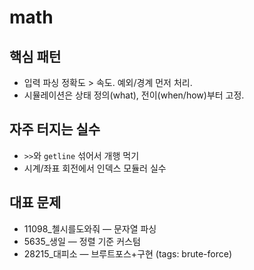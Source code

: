 # math

## 핵심 패턴
- 입력 파싱 정확도 > 속도. 예외/경계 먼저 처리.
- 시뮬레이션은 상태 정의(what), 전이(when/how)부터 고정.

## 자주 터지는 실수
- `>>`와 `getline` 섞어서 개행 먹기
- 시계/좌표 회전에서 인덱스 모듈러 실수

## 대표 문제
- 11098_첼시를도와줘 — 문자열 파싱
- 5635_생일 — 정렬 기준 커스텀
- 28215_대피소 — 브루트포스+구현 (tags: brute-force)